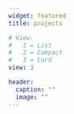 ```yaml
---
widget: featured
title: projects

# View.
#   1 = List
#   2 = Compact
#   3 = Card
view: 3

header:
  caption: ""
  image: ""
---
```

